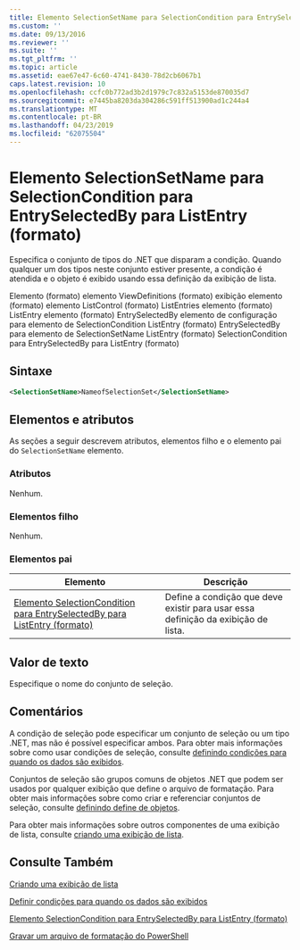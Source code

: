 ```yaml
---
title: Elemento SelectionSetName para SelectionCondition para EntrySelectedBy para ListEntry (formato) | Microsoft Docs
ms.custom: ''
ms.date: 09/13/2016
ms.reviewer: ''
ms.suite: ''
ms.tgt_pltfrm: ''
ms.topic: article
ms.assetid: eae67e47-6c60-4741-8430-78d2cb6067b1
caps.latest.revision: 10
ms.openlocfilehash: ccfc0b772ad3b2d1979c7c832a5153de870035d7
ms.sourcegitcommit: e7445ba8203da304286c591ff513900ad1c244a4
ms.translationtype: MT
ms.contentlocale: pt-BR
ms.lasthandoff: 04/23/2019
ms.locfileid: "62075504"
---
```

# <a name="selectionsetname-element-for-selectioncondition-for-entryselectedby-for-listentry-format"></a>Elemento SelectionSetName para SelectionCondition para EntrySelectedBy para ListEntry (formato)

Especifica o conjunto de tipos do .NET que disparam a condição. Quando qualquer um dos tipos neste conjunto estiver presente, a condição é atendida e o objeto é exibido usando essa definição da exibição de lista.

Elemento (formato) elemento ViewDefinitions (formato) exibição elemento (formato) elemento ListControl (formato) ListEntries elemento (formato) ListEntry elemento (formato) EntrySelectedBy elemento de configuração para elemento de SelectionCondition ListEntry (formato) EntrySelectedBy para elemento de SelectionSetName ListEntry (formato) SelectionCondition para EntrySelectedBy para ListEntry (formato)

## <a name="syntax"></a>Sintaxe

```xml
<SelectionSetName>NameofSelectionSet</SelectionSetName>
```

## <a name="attributes-and-elements"></a>Elementos e atributos

As seções a seguir descrevem atributos, elementos filho e o elemento pai do `SelectionSetName` elemento.

### <a name="attributes"></a>Atributos

Nenhum.

### <a name="child-elements"></a>Elementos filho

Nenhum.

### <a name="parent-elements"></a>Elementos pai

|Elemento|Descrição|
|-------------|-----------------|
|[Elemento SelectionCondition para EntrySelectedBy para ListEntry (formato)](./selectioncondition-element-for-entryselectedby-for-listcontrol-format.md)|Define a condição que deve existir para usar essa definição da exibição de lista.|

## <a name="text-value"></a>Valor de texto

Especifique o nome do conjunto de seleção.

## <a name="remarks"></a>Comentários

A condição de seleção pode especificar um conjunto de seleção ou um tipo .NET, mas não é possível especificar ambos. Para obter mais informações sobre como usar condições de seleção, consulte [definindo condições para quando os dados são exibidos](./defining-conditions-for-displaying-data.md).

Conjuntos de seleção são grupos comuns de objetos .NET que podem ser usados por qualquer exibição que define o arquivo de formatação. Para obter mais informações sobre como criar e referenciar conjuntos de seleção, consulte [definindo define de objetos](./defining-selection-sets.md).

Para obter mais informações sobre outros componentes de uma exibição de lista, consulte [criando uma exibição de lista](./creating-a-list-view.md).

## <a name="see-also"></a>Consulte Também

[Criando uma exibição de lista](./creating-a-list-view.md)

[Definir condições para quando os dados são exibidos](./defining-conditions-for-displaying-data.md)

[Elemento SelectionCondition para EntrySelectedBy para ListEntry (formato)](./selectioncondition-element-for-entryselectedby-for-listcontrol-format.md)

[Gravar um arquivo de formatação do PowerShell](./writing-a-powershell-formatting-file.md)
